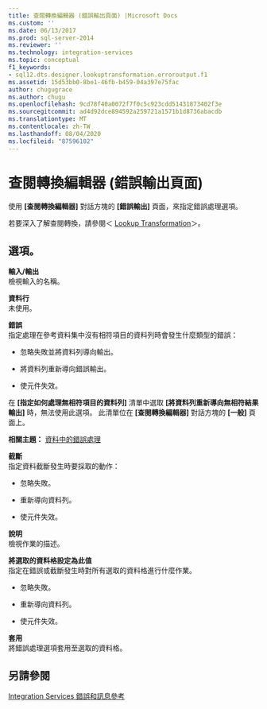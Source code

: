 ```yaml
---
title: 查閱轉換編輯器 (錯誤輸出頁面) |Microsoft Docs
ms.custom: ''
ms.date: 06/13/2017
ms.prod: sql-server-2014
ms.reviewer: ''
ms.technology: integration-services
ms.topic: conceptual
f1_keywords:
- sql12.dts.designer.lookuptransformation.erroroutput.f1
ms.assetid: 15d53bb0-8be1-46fb-b459-04a397e75fac
author: chugugrace
ms.author: chugu
ms.openlocfilehash: 9cd78f40a0072f7f0c5c923cdd51431873402f3e
ms.sourcegitcommit: ad4d92dce894592a259721a1571b1d8736abacdb
ms.translationtype: MT
ms.contentlocale: zh-TW
ms.lasthandoff: 08/04/2020
ms.locfileid: "87596102"
---
```

# <a name="lookup-transformation-editor-error-output-page"></a>查閱轉換編輯器 (錯誤輸出頁面)
  使用 **[查閱轉換編輯器]** 對話方塊的 **[錯誤輸出]** 頁面，來指定錯誤處理選項。  
  
 若要深入了解查閱轉換，請參閱＜ [Lookup Transformation](data-flow/transformations/lookup-transformation.md)＞。  
  
## <a name="options"></a>選項。  
 **輸入/輸出**  
 檢視輸入的名稱。  
  
 **資料行**  
 未使用。  
  
 **錯誤**  
 指定處理在參考資料集中沒有相符項目的資料列時會發生什麼類型的錯誤：  
  
-   忽略失敗並將資料列導向輸出。  
  
-   將資料列重新導向錯誤輸出。  
  
-   使元件失效。  
  
 在 **[指定如何處理無相符項目的資料列]** 清單中選取 **[將資料列重新導向無相符結果輸出]** 時，無法使用此選項。 此清單位在 **[查閱轉換編輯器]** 對話方塊的 **[一般]** 頁面上。  
  
 **相關主題：** [資料中的錯誤處理](data-flow/error-handling-in-data.md)  
  
 **截斷**  
 指定資料截斷發生時要採取的動作：  
  
-   忽略失敗。  
  
-   重新導向資料列。  
  
-   使元件失效。  
  
 **說明**  
 檢視作業的描述。  
  
 **將選取的資料格設定為此值**  
 指定在錯誤或截斷發生時對所有選取的資料格進行什麼作業。  
  
-   忽略失敗。  
  
-   重新導向資料列。  
  
-   使元件失效。  
  
 **套用**  
 將錯誤處理選項套用至選取的資料格。  
  
## <a name="see-also"></a>另請參閱  
 [Integration Services 錯誤和訊息參考](../../2014/integration-services/integration-services-error-and-message-reference.md)  
  
  
